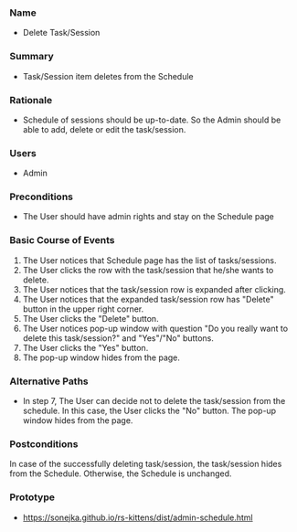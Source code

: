 ### Name
- Delete Task/Session

### Summary
- Task/Session item deletes from the Schedule

### Rationale
- Schedule of sessions should be up-to-date. So the Admin should be able to add, delete or edit the task/session.

### Users
- Admin

### Preconditions
- The User should have admin rights and stay on the Schedule page

### Basic Course of Events
1. The User notices that Schedule page has the list of tasks/sessions. 
2. The User clicks the row with the task/session that he/she wants to delete.
3. The User notices that the task/session row is expanded after clicking.
4. The User notices that the expanded task/session row has "Delete" button in the upper right corner.
5. The User clicks the "Delete" button.
6. The User notices pop-up window with question "Do you really want to delete this task/session?" and "Yes"/"No" buttons.
7. The User clicks the "Yes" button.
8. The pop-up window hides from the page.

### Alternative Paths
- In step 7, The User can decide not to delete the task/session from the schedule. In this case, the User clicks the "No" button. The pop-up window hides from the page.

### Postconditions
In case of the successfully deleting task/session, the task/session hides from the Schedule.
Otherwise, the Schedule is unchanged.

### Prototype 
- https://sonejka.github.io/rs-kittens/dist/admin-schedule.html
